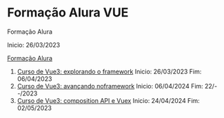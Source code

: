 # Formação Alura VUE


Formação Alura

Inicio: 26/03/2023

[Formação Alura](https://cursos.alura.com.br/formacao-vuejs3)


1. [Curso de Vue3: explorando o framework](https://cursos.alura.com.br/course/vue3-comecando-framework) Inicio: 26/03/2023 Fim: 06/04/2023
2. [Curso de Vue3: avançando noframework](https://cursos.alura.com.br/course/vue3-avancando-framework) Inicio: 06/04/2024 Fim: 22/--/2023
3. [Curso de Vue3: composition API e Vuex](https://cursos.alura.com.br/course/vue3-composition-api-vuex) Inicio: 24/04/2024 Fim: 02/05/2023

